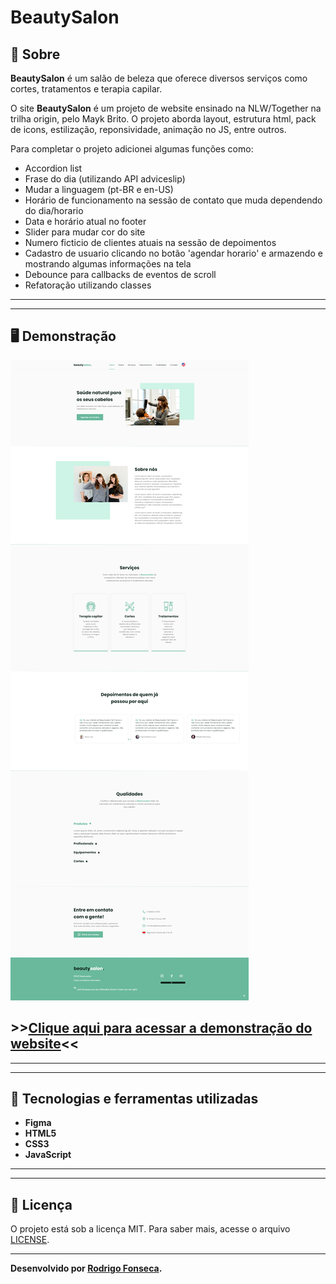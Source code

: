 # BeautySalon



## 📝 Sobre

**BeautySalon** é um salão de beleza que oferece diversos serviços como cortes, tratamentos e terapia capilar.
  
O site **BeautySalon** é um projeto de website ensinado na NLW/Together na trilha origin, pelo Mayk Brito. O projeto aborda layout, estrutura html, pack de icons, estilização, reponsividade, animação no JS, entre outros.

Para completar o projeto adicionei algumas funções como: 
- Accordion list 
- Frase do dia (utilizando API adviceslip)
- Mudar a linguagem (pt-BR e en-US)
- Horário de funcionamento na sessão de contato que muda dependendo do dia/horario
- Data e horário atual no footer
- Slider para mudar cor do site
- Numero ficticio de clientes atuais na sessão de depoimentos
- Cadastro de usuario clicando no botão 'agendar horario' e armazendo e mostrando algumas informações na tela
- Debounce para callbacks de eventos de scroll
- Refatoração utilizando classes

---------
---------

## 🖥️ Demonstração
[![BeautySalon](screencapture-127-0-0-1-5500-2021-09-03-22_18_41.png "Clique para acessar o projeto")](https://beautysalon-seven.vercel.app/ "Clique para acessar o projeto")  


## >>**[Clique aqui para acessar a demonstração do website](https://beautysalon-seven.vercel.app/)**<<


----------
----------



## 🚀 Tecnologias e ferramentas utilizadas

- **Figma**
- **HTML5**
- **CSS3**
- **JavaScript**

----
----

## 📝 Licença

O projeto está sob a licença MIT. Para saber mais, acesse o arquivo [LICENSE](https://github.com/RodrigoFonsecaG/bikcraft/blob/main/LICENSE).

---

**Desenvolvido por [Rodrigo Fonseca](https://github.com/RodrigoFonsecaG/).**
